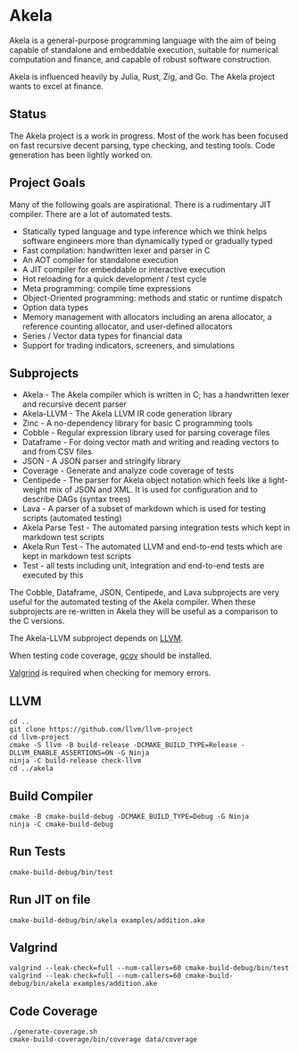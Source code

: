 # Akela
Akela is a general-purpose programming language with the aim of being
capable of standalone and embeddable execution,
suitable for numerical computation and finance,
and capable of robust software construction.

Akela is influenced heavily by Julia, Rust, Zig, and Go. 
The Akela project wants to excel at finance.

## Status
The Akela project is a work in progress. Most of the work has been focused on fast
recursive decent parsing, type checking, and testing tools. Code generation has been
lightly worked on.

## Project Goals
Many of the following goals are aspirational.
There is a rudimentary JIT compiler. There are a lot of automated tests.

* Statically typed language and type inference which we think helps
software engineers more than dynamically typed or gradually typed
* Fast compilation: handwritten lexer and parser in C
* An AOT compiler for standalone execution
* A JIT compiler for embeddable or interactive execution
* Hot reloading for a quick development / test cycle
* Meta programming: compile time expressions
* Object-Oriented programming: methods and static or runtime dispatch
* Option data types
* Memory management with allocators including an arena allocator, a reference counting allocator, and user-defined allocators
* Series / Vector data types for financial data
* Support for trading indicators, screeners, and simulations

## Subprojects
* Akela - The Akela compiler which is written in C;
has a handwritten lexer and recursive decent parser
* Akela-LLVM - The Akela LLVM IR code generation library
* Zinc - A no-dependency library for basic C programming tools 
* Cobble - Regular expression library used for parsing coverage files
* Dataframe - For doing vector math and writing and reading vectors to and from CSV files
* JSON - A JSON parser and stringify library
* Coverage - Generate and analyze code coverage of tests
* Centipede - The parser for Akela object notation which feels like a light-weight mix of JSON and XML.
It is used for configuration and to describe DAGs (syntax trees)
* Lava - A parser of a subset of markdown which is used for testing scripts (automated testing)
* Akela Parse Test - The automated parsing integration tests which kept in markdown test scripts
* Akela Run Test - The automated LLVM and end-to-end tests which are kept in markdown test scripts
* Test - all tests including unit, integration and end-to-end tests are executed by this

The Cobble, Dataframe, JSON, Centipede, and Lava subprojects are very useful for the
automated testing of the Akela compiler. When these subprojects are re-written in Akela
they will be useful as a comparison to the C versions.

The Akela-LLVM subproject depends on [LLVM](https://llvm.org/).

When testing code coverage, [gcov](https://gcc.gnu.org/onlinedocs/gcc/Gcov.html) should be installed.

[Valgrind](https://valgrind.org/) is required when checking for memory errors.

## LLVM
```
cd ..
git clone https://github.com/llvm/llvm-project
cd llvm-project
cmake -S llvm -B build-release -DCMAKE_BUILD_TYPE=Release -DLLVM_ENABLE_ASSERTIONS=ON -G Ninja
ninja -C build-release check-llvm
cd ../akela
```

## Build Compiler
```
cmake -B cmake-build-debug -DCMAKE_BUILD_TYPE=Debug -G Ninja
ninja -C cmake-build-debug
```

## Run Tests
    cmake-build-debug/bin/test

## Run JIT on file
    cmake-build-debug/bin/akela examples/addition.ake

## Valgrind
    valgrind --leak-check=full --num-callers=60 cmake-build-debug/bin/test
    valgrind --leak-check=full --num-callers=60 cmake-build-debug/bin/akela examples/addition.ake

## Code Coverage
    ./generate-coverage.sh
    cmake-build-coverage/bin/coverage data/coverage
